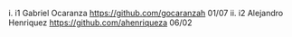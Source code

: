 i. i1 Gabriel Ocaranza https://github.com/gocaranzah 01/07
ii. i2 Alejandro Henriquez https://github.com/ahenriqueza 06/02



